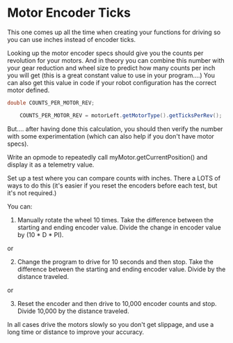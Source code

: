 # Motor Encoder Ticks

This one comes up all the time when creating your functions for driving so you can use inches instead of encoder ticks. 

Looking up the motor encoder specs should give you the counts per revolution for your motors. And in theory you can combine this number with your gear reduction and wheel size to predict how many counts per inch you will get (this is a great constant value to use in your program....)
You can also get this value in code if your robot configuration has the correct motor defined.

```java
double COUNTS_PER_MOTOR_REV;

    COUNTS_PER_MOTOR_REV = motorLeft.getMotorType().getTicksPerRev();
```

But.... after having done this calculation, you should then verify the number with some experimentation (which can also help if you don't have motor specs).

Write an opmode to repeatedly call myMotor.getCurrentPosition() and display it as a telemetry value.

Set up a test where you can compare counts with inches. There a LOTS of ways to do this (it's easier if you reset the encoders before each test, but it's not required.)

You can:

1. Manually rotate the wheel 10 times. Take the difference between the starting and ending encoder value. Divide the change in encoder value by (10 * D * PI).

or

2. Change the program to drive for 10 seconds and then stop. Take the difference between the starting and ending encoder value. Divide by the distance traveled.

or

3. Reset the encoder and then drive to 10,000 encoder counts and stop. Divide 10,000 by the distance traveled.

In all cases drive the motors slowly so you don't get slippage, and use a long time or distance to improve your accuracy. 
